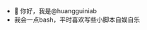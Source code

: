 - 👋 你好，我是@huangguiniab
- 我会一点bash，平时喜欢写些小脚本自娱自乐
<!--- 👀 I’m interested in ...
- 🌱 I’m currently learning ...
- 💞️ I’m looking to collaborate on ...
- 📫 How to reach me ...
--->

<!---
huangguiniab/huangguiniab is a ✨ special ✨ repository because its `README.md` (this file) appears on your GitHub profile.
You can click the Preview link to take a look at your changes.
--->

